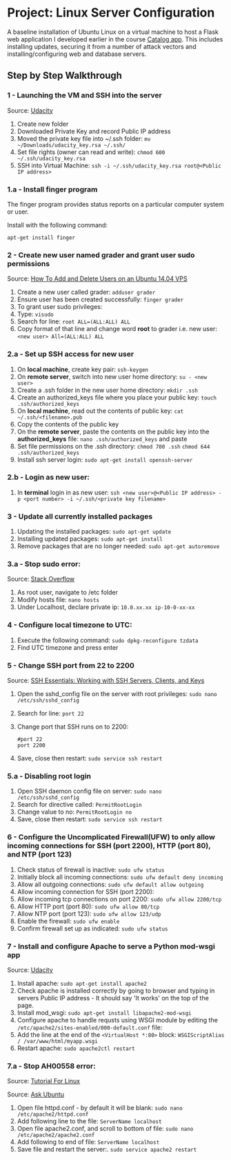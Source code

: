 # Project: Linux Server Configuration
A baseline installation of Ubuntu Linux on a virtual machine to host a Flask web application I developed earlier in the course [Catalog app](https://github.com/simasima121/catalog).
This includes installing updates, securing it from a number of attack vectors and installing/configuring web and database servers.

## Step by Step Walkthrough

### 1 - Launching the VM and SSH into the server
Source: [Udacity](https://www.udacity.com/account#!/development_environment)

1. Create new folder 
2. Downloaded Private Key and record Public IP address
3. Moved the private key file into ~/.ssh folder:
	`mv ~/Downloads/udacity_key.rsa ~/.ssh/` 
4. Set file rights (owner can read and write):
	`chmod 600 ~/.ssh/udacity_key.rsa`
5. SSH into Virtual Machine:
	`ssh -i ~/.ssh/udacity_key.rsa root@<Public IP address>`

### 1.a - Install finger program
The finger program provides status reports on a particular computer system or user.

Install with the following command:

`apt-get install finger` 

### 2 - Create new user named grader and grant user sudo permissions
Source: [How To Add and Delete Users on an Ubuntu 14.04 VPS](https://www.digitalocean.com/community/tutorials/how-to-add-and-delete-users-on-an-ubuntu-14-04-vps)

1. Create a new user called grader:
	`adduser grader`
2. Ensure user has been created successfully:
	`finger grader`
3. To grant user sudo privileges:
  1. Type:
		`visudo`
  1. Search for line:
		`root ALL=(ALL:ALL) ALL`
  1. Copy format of that line and change word **root** to grader i.e. new user:
		`<new user> All=(ALL:ALL) ALL`

### 2.a - Set up SSH access for new user

1. On **local machine**, create key pair:
	`ssh-keygen`
2. On **remote server**, switch into new user home directory:
	`su - <new user>`
2. Create a .ssh folder in the new user home directory:
	`mkdir .ssh`
3. Create an authorized_keys file where you place your public key:
	`touch .ssh/authorized_keys`
4. On **local machine**, read out the contents of public key:
	`cat ~/.ssh/<filename>.pub`
5. Copy the contents of the public key
6. On the **remote server**, paste the contents on the public key into the **authorized_keys** file:
	`nano .ssh/authorized_keys` and paste
7. Set file permissions on the .ssh directory:
	`chmod 700 .ssh`
	`chmod 644 .ssh/authorized_keys`
8. Install ssh server login:
	`sudo apt-get install openssh-server`

### 2.b - Login as new user:

1. In **terminal** login in as new user:
	`ssh <new user>@<Public IP address> -p <port number> -i ~/.ssh/<private key filename>`

### 3 - Update all currently installed packages

1.	Updating the installed packages:
	`sudo apt-get update`
2. Installing updated packages:
	`sudo apt-get install`
3. Remove packages that are no longer needed:
	`sudo apt-get autoremove`

### 3.a - Stop sudo error:
Source: [Stack Overflow](http://stackoverflow.com/questions/33441873/aws-error-sudo-unable-to-resolve-host-ip-10-0-xx-xx)

1. As root user, navigate to /etc folder
2. Modify hosts file:
	`nano hosts`
3. Under Localhost, declare private ip:
	`10.0.xx.xx ip-10-0-xx-xx` 

### 4 - Configure local timezone to UTC:

1. Execute the following command:
	`sudo dpkg-reconfigure tzdata`
2. Find UTC timezone and press enter

### 5 - Change SSH port from 22 to 2200
Source: [SSH Essentials: Working with SSH Servers, Clients, and Keys](https://www.digitalocean.com/community/tutorials/ssh-essentials-working-with-ssh-servers-clients-and-keys)

1. Open the sshd_config file on the server with root privileges:
	`sudo nano /etc/ssh/sshd_config`
2. Search for line:
	`port 22`
3. Change port that SSH runs on to 2200:

	```
	#port 22
	port 2200
	```
4. Save, close then restart:
	`sudo service ssh restart`

### 5.a - Disabling root login

1. Open SSH daemon config file on server:
	`sudo nano /etc/ssh/sshd_config`
2. Search for directive called:
	`PermitRootLogin`
3. Change value to no:
	`PermitRootLogin no`
4. Save, close then restart:
	`sudo service ssh restart`

### 6 - Configure the Uncomplicated Firewall(UFW) to only allow incoming connections for SSH (port 2200), HTTP (port 80), and NTP (port 123)

1. Check status of firewall is inactive:
	`sudo ufw status`
2. Initially block all incoming connections:
	`sudo ufw default deny incoming`
3. Allow all outgoing connections:
	`sudo ufw default allow outgoing`
4. Allow incoming connection for SSH (port 2200):
  1. Allow incoming tcp connections on port 2200:
  		`sudo ufw allow 2200/tcp`
5. Allow HTTP port (port 80):
	`sudo ufw allow 80/tcp`
6. Allow NTP port (port 123):
	`sudo ufw allow 123/udp`
7. Enable the firewall:
	`sudo ufw enable`
8. Confirm firewall set up as indicated:
	`sudo ufw status`

### 7 - Install and configure Apache to serve a Python mod-wsgi app
Source: [Udacity](https://www.udacity.com/course/viewer#!/c-ud299-nd/l-4340119836/m-4818948614)

1. Install apache:
	`sudo apt-get install apache2`
2. Check apache is installed correctly by going to browser and typing in servers Public IP address - It should say 'It works' on the top of the page.
3. Install mod_wsgi:
	`sudo apt-get install libapache2-mod-wsgi`
4. Configure apache to handle requsts using WSGI module by editing the `/etc/apache2/sites-enabled/000-default.conf` file:
  1. Add the line at the end of the `<VirtualHost *:80>` block: 
  		`WSGIScriptAlias / /var/www/html/myapp.wsgi`
  2. Restart apache:
  		`sudo apache2ctl restart`

### 7.a - Stop AH00558 error:
Source: [Tutorial For Linux](http://tutorialforlinux.blogspot.co.uk/2013/10/solve-problem-ah00558-when-restarting.html)

Source: [Ask Ubuntu](http://askubuntu.com/questions/256013/could-not-reliably-determine-the-servers-fully-qualified-domain-name)


1. Open file httpd.conf - by default it will be blank:
	`sudo nano /etc/apache2/httpd.conf`
2. Add following line to the file:
	`ServerName localhost`
3. Open file apache2.conf, and scroll to bottom of file:
	`sudo nano /etc/apache2/apache2.conf`
4. Add following to end of file:
	`ServerName localhost`
5. Save file and restart the server:.
	`sudo service apache2 restart`






